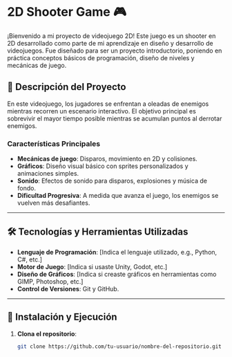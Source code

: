 # 2D Shooter Game 🎮

¡Bienvenido a mi proyecto de videojuego 2D! Este juego es un shooter en 2D desarrollado como parte de mi aprendizaje en diseño y desarrollo de videojuegos. Fue diseñado para ser un proyecto introductorio, poniendo en práctica conceptos básicos de programación, diseño de niveles y mecánicas de juego.

## 📝 Descripción del Proyecto

En este videojuego, los jugadores se enfrentan a oleadas de enemigos mientras recorren un escenario interactivo. El objetivo principal es sobrevivir el mayor tiempo posible mientras se acumulan puntos al derrotar enemigos.

### Características Principales
- **Mecánicas de juego**: Disparos, movimiento en 2D y colisiones.
- **Gráficos**: Diseño visual básico con sprites personalizados y animaciones simples.
- **Sonido**: Efectos de sonido para disparos, explosiones y música de fondo.
- **Dificultad Progresiva**: A medida que avanza el juego, los enemigos se vuelven más desafiantes.

---

## 🛠️ Tecnologías y Herramientas Utilizadas

- **Lenguaje de Programación**: [Indica el lenguaje utilizado, e.g., Python, C#, etc.]
- **Motor de Juego**: [Indica si usaste Unity, Godot, etc.]
- **Diseño de Gráficos**: [Indica si creaste gráficos en herramientas como GIMP, Photoshop, etc.]
- **Control de Versiones**: Git y GitHub.

---

## 🚀 Instalación y Ejecución

1. **Clona el repositorio**:
   ```bash
   git clone https://github.com/tu-usuario/nombre-del-repositorio.git
